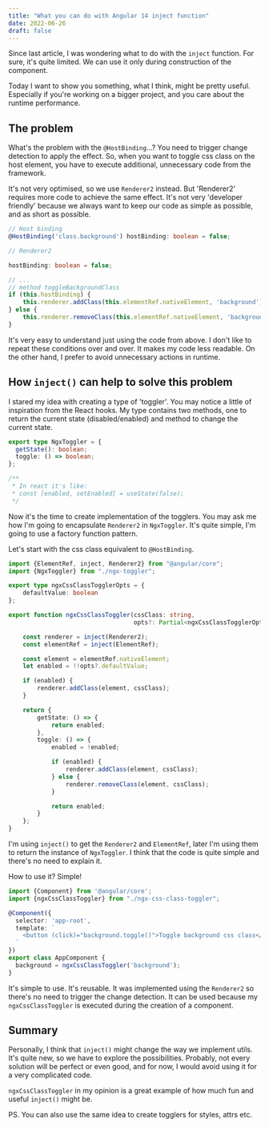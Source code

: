 ```yaml
---
title: "What you can do with Angular 14 inject function"
date: 2022-06-26
draft: false
---
```


Since last article, I was wondering what to do with the `inject` function.
For sure, it's quite limited.
We can use it only during construction of the component. 

Today I want to show you something, what I think, might be pretty useful.
Especially if you're working on a bigger project, and you care about the runtime performance. 

## The problem

What's the problem with the `@HostBinding`...?
You need to trigger change detection to apply the effect.
So, when you want to toggle css class on the host element,
you have to execute additional, unnecessary code from the framework. 

It's not very optimised, so we use `Renderer2` instead.
But 'Renderer2' requires more code to achieve the same effect.
It's not very 'developer friendly'
because we always want to keep our code as simple as possible, and as short as possible.

```typescript
// Host binding
@HostBinding('class.background') hostBinding: boolean = false;

// Renderer2

hostBinding: boolean = false;

// ...
// method toggleBackgroundClass
if (this.hostBinding) {
    this.renderer.addClass(this.elementRef.nativeElement, 'background');
} else {
    this.renderer.removeClass(this.elementRef.nativeElement, 'background');
}
```

It's very easy to understand just using the code from above.
I don't like to repeat these conditions over and over.
It makes my code less readable.
On the other hand, I prefer to avoid unnecessary actions in runtime.

## How `inject()` can help to solve this problem

I stared my idea with creating a type of 'toggler'.
You may notice a little of inspiration from the React hooks.
My type contains two methods, one to return the current state (disabled/enabled) and method to change the current state.

```typescript
export type NgxToggler = {
  getState(): boolean;
  toggle: () => boolean;
};

/**
 * In react it's like:
 * const [enabled, setEnabled] = useState(false);
 */
```

Now it's the time to create implementation of the togglers.
You may ask me how I'm going to encapsulate `Renderer2` in `NgxToggler`.
It's quite simple, I'm going to use a factory function pattern.

Let's start with the css class equivalent to `@HostBinding`.

```typescript
import {ElementRef, inject, Renderer2} from "@angular/core";
import {NgxToggler} from "./ngx-toggler";

export type ngxCssClassTogglerOpts = {
    defaultValue: boolean
};

export function ngxCssClassToggler(cssClass: string, 
                                   opts?: Partial<ngxCssClassTogglerOpts>): NgxToggler {

    const renderer = inject(Renderer2);
    const elementRef = inject(ElementRef);

    const element = elementRef.nativeElement;
    let enabled = !!opts?.defaultValue;

    if (enabled) {
        renderer.addClass(element, cssClass);
    }

    return {
        getState: () => {
            return enabled;
        },
        toggle: () => {
            enabled = !enabled;

            if (enabled) {
                renderer.addClass(element, cssClass);
            } else {
                renderer.removeClass(element, cssClass);
            }

            return enabled;
        }
    };
}
```

I'm using `inject()` to get the `Renderer2` and `ElementRef`,
later I'm using them to return the instance of `NgxToggler`.
I think that the code is quite simple and there's no need to explain it.

How to use it? Simple!

```typescript
import {Component} from '@angular/core';
import {ngxCssClassToggler} from "./ngx-css-class-toggler";

@Component({
  selector: 'app-root',
  template: `
    <button (click)="background.toggle()">Toggle background css class</button>
  `
})
export class AppComponent {
  background = ngxCssClassToggler('background');
}
```

It's simple to use.
It's reusable.
It was implemented using the `Renderer2` so there's no need to trigger the change detection.
It can be used because my `ngxCssClassToggler` is executed during the creation of a component.

## Summary

Personally, I think that `inject()` might change the way we implement utils.
It's quite new, so we have to explore the possibilities.
Probably, not every solution will be perfect or even good,
and for now, I would avoid using it for a very complicated code.

`ngxCssClassToggler` in my opinion is a great example of how much fun and useful `inject()` might be.

PS. You can also use the same idea to create togglers for styles, attrs etc.
